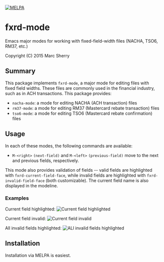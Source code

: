 [![MELPA](https://melpa.org/packages/fxrd-mode-badge.svg)](https://melpa.org/#/fxrd-mode)

# fxrd-mode
Emacs major modes for working with fixed-field-width files (NACHA, TSO6, RM37,
etc.)

Copyright (C) 2015 Marc Sherry

## Summary
This package implements `fxrd-mode`, a major mode for editing files with fixed
field widths. These files are commonly used in the financial industry, such
as in ACH transactions. This package provides:

- `nacha-mode`: a mode for editing NACHA (ACH transaction) files
- `rm37-mode`: a mode for editing RM37 (Mastercard rebate transaction) files
- `tso6-mode`: a mode for editing TSO6 (Mastercard rebate confirmation) files

## Usage
In each of these modes, the following commands are available:

- `M-<right>` `(next-field)` and `M-<left>` `(previous-field)` move to the next
 and previous fields, respectively.

This mode also provides validation of fields -- valid fields are highlighted
with `fxrd-current-field-face`, while invalid fields are highlighted with
`fxrd-invalid-field-face` (both customizable). The current field name is
also displayed in the modeline.

### Examples

Current field highlighted:
![Current field highlighted](http://i.imgur.com/NTZb6Fl.png)

Current field invalid:
![Current field invalid](http://i.imgur.com/EStvzML.png)

All invalid fields highlighted:
![ALl invalid fields highlighted](http://i.imgur.com/ig9BnNZ.png)

## Installation

Installation via MELPA is easiest.
